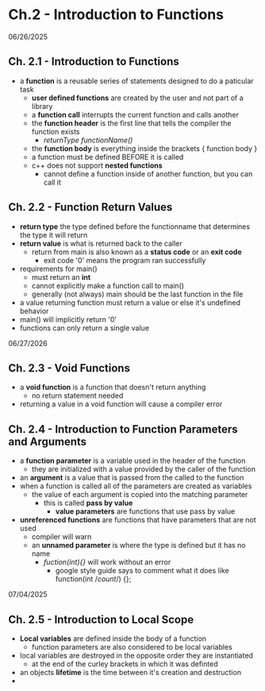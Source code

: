 # Ch.2 - Introduction to Functions


06/26/2025
## Ch. 2.1 - Introduction to Functions
- a **function** is a reusable series of statements designed to do a paticular task
  - **user defined functions** are created by the user and not part of a library
  - a **function call** interrupts the current function and calls another
  - the **function header** is the first line that tells the compiler the function exists
    - *returnType functionName()*
  - the **function body** is everything inside the brackets { function body }
  - a function must be defined BEFORE it is called
  - c++ does not support **nested functions**
    - cannot define a function inside of another function, but you can call it


## Ch. 2.2 - Function Return Values
- **return type** the type defined before the functionname that determines the type it will return
- **return value** is what is returned back to the caller
  - return from main is also known as a **status code** or an **exit code**
    - exit code '0' means the program ran successfully
- requirements for main()
  - must return an **int**
  - cannot explicitly make a function call to main()
  - generally (not always) main should be the last function in the file
- a value returning function must return a value or else it's undefined behavior
- main() will implicitly return '0'
- functions can only return a single value


06/27/2026
## Ch. 2.3 - Void Functions
- a **void function** is a function that doesn't return anything
  - no return statement needed
- returning a value in a void function will cause a compiler error


## Ch. 2.4 - Introduction to Function Parameters and Arguments
- a **function parameter** is a variable used in the header of the function
  - they are initialized with a value provided by the caller of the function
- an **argument** is a value that is passed from the called to the function
- when a function is called all of the parameters are created as variables
  - the value of each argument is copied into the matching parameter
    - this is called **pass by value**
      - **value parameters** are functions that use pass by value
- **unreferenced functions** are functions that have parameters that are not used
  - compiler will warn
  - an **unnamed parameter** is where the type is defined but it has no name
    - *fuction(int){}* will work without an error
      - google style guide says to comment what it does like function(int /*count*/) {};

07/04/2025
## Ch. 2.5 - Introduction to Local Scope
- **Local variables** are defined inside the body of a function
  - function parameters are also considered to be local variables
- local variables are destroyed in the opposite order they are instantiated
  - at the end of the curley brackets in which it was definted
- an objects **lifetime** is the time between it's creation and destruction
- 
